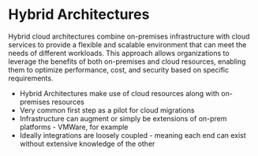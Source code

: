 # Hybrid Architectures

Hybrid cloud architectures combine on-premises infrastructure with cloud services to provide a flexible and scalable environment that can meet the needs of different workloads. This approach allows organizations to leverage the benefits of both on-premises and cloud resources, enabling them to optimize performance, cost, and security based on specific requirements.

 - Hybrid Architectures make use of cloud resources along with on-premises resources
 - Very common first step as a pilot for cloud migrations
 - Infrastructure can augment or simply be extensions of on-prem platforms - VMWare, for example
 - Ideally integrations are loosely coupled - meaning each end can exist without extensive knowledge of the other